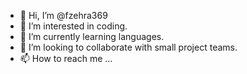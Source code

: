 - 👋 Hi, I’m @fzehra369
- 👀 I’m interested in  coding.
- 🌱 I’m currently learning languages.
- 💞️ I’m looking to collaborate with small project teams. 
- 📫 How to reach me ...

<!---
fzehra369/fzehra369 is a ✨ special ✨ repository because its `README.md` (this file) appears on your GitHub profile.
You can click the Preview link to take a look at your changes.
--->
